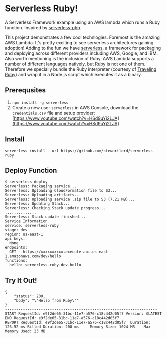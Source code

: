 # Serverless Ruby!

A Serverless Framework example using an AWS lambda which runs a Ruby function. Inspired by [serverless-php](https://github.com/ZeroSharp/serverless-php). 

This project demonstrates a few cool technlogies. Foremost is the amazing AWS Lambda. It's pretty exciting to see serverless architectures gaining adoption! Adding to the fun we have [serverless](https://serverless.com/), a framework for packaging and deploying across different providers including AWS, Google, and IBM. Also worth mentioning is the inclusion of Ruby. AWS Lambda supports a number of different languages natively, but Ruby is not one of them. Therefore we specially bundle the Ruby interpreter (courtesy of [Traveling Ruby](http://phusion.github.io/traveling-ruby/)) and wrap it in a Node.js script which executes it as a binary.

## Prerequsites

1. `npm install -g serverless`
2. Create a new user `serverless` in AWS Console, download the `credentials.csv` file and setup provider: [https://www.youtube.com/watch?v=HSd9uYj2LJA](https://www.youtube.com/watch?v=HSd9uYj2LJA)

## Install

```
serverless install --url https://github.com/stewartlord/serverless-ruby
```

## Deploy Function
```
$ serverless deploy
Serverless: Packaging service...
Serverless: Uploading CloudFormation file to S3...
Serverless: Uploading artifacts...
Serverless: Uploading service .zip file to S3 (7.21 MB)...
Serverless: Updating Stack...
Serverless: Checking Stack update progress...
..............
Serverless: Stack update finished...
Service Information
service: serverless-ruby
stage: dev
region: us-east-1
api keys:
  None
endpoints:
  GET - https://xxxxxxxxxx.execute-api.us-east-1.amazonaws.com/dev/hello
functions:
  hello: serverless-ruby-dev-hello
```

## Try It Out!
```
{
    "status": 200,
    "body": "\"Hello from Ruby\""
}
--------------------------------------------------------------------
START RequestId: e9f2de65-31bc-11e7-a576-c18c442d05f7 Version: $LATEST
END RequestId: e9f2de65-31bc-11e7-a576-c18c442d05f7
REPORT RequestId: e9f2de65-31bc-11e7-a576-c18c442d05f7	Duration: 126.52 ms	Billed Duration: 200 ms 	Memory Size: 1024 MB	Max Memory Used: 23 MB
```
